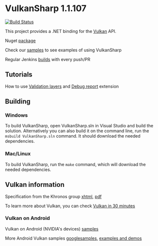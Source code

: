 # VulkanSharp 1.1.107
[![Build Status][build-icon]][build-status]

[build-icon]:https://jenkins.mono-project.com/view/Urho/job/VulkanSharp/badge/icon
[build-status]:https://jenkins.mono-project.com/view/Urho/job/VulkanSharp/

This project provides a .NET binding for the
[Vulkan](https://www.khronos.org/vulkan/) API.

Nuget [package](https://www.nuget.org/packages/VulkanSharp/)

Check our [samples](https://github.com/mono/VulkanSharp/tree/master/samples) to see examples of using VulkanSharp

Regular Jenkins [builds](https://jenkins.mono-project.com/view/All/job/VulkanSharp/) with every push/PR

## Tutorials

How to use [Validation layers](https://github.com/mono/VulkanSharp/blob/master/docs/development/ValidationLayers.md) and [Debug report](https://github.com/mono/VulkanSharp/blob/master/docs/development/ValidationLayers.md#debug-report-extension) extension

## Building

### Windows

To build VulkanSharp, open VulkanSharp.sln in Visual Studio and build the solution. Alternatively you can also build it on the command line, run the `msbuild VulkanSharp.sln` command. It should download the needed dependencies.

### Mac/Linux

To build VulkanSharp, run the `make` command, which will download
the needed dependencies.

## Vulkan information

Specification from the Khronos group
[xhtml](https://www.khronos.org/registry/vulkan/specs/1.0/xhtml/vkspec.html),
[pdf](https://www.khronos.org/registry/vulkan/specs/1.0/pdf/vkspec.pdf)

To learn more about Vulkan, you can check [Vulkan in 30
minutes](https://renderdoc.org/vulkan-in-30-minutes.html)

### Vulkan on Android

Vulkan on Android (NVIDIA's devices)
[samples](https://developer.nvidia.com/vulkan-android)

More Android Vulkan samples
[googlesamples](https://github.com/googlesamples/android-vulkan-tutorials),
[examples and demos](https://github.com/SaschaWillems/Vulkan)

